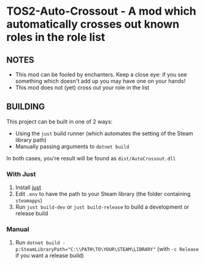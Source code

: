 # TOS2-Auto-Crossout - A mod which automatically crosses out known roles in the role list

## NOTES
- This mod can be fooled by enchanters. Keep a close eye: if you see something which doesn't add up you may have one on your hands!
- This mod does not (yet) cross out your role in the list

## BUILDING
This project can be built in one of 2 ways:
- Using the `just` build runner (which automates the setting of the Steam library path)
- Manually passing arguments to `dotnet build`

In both cases, you're result will be found as `dist/AutoCrossout.dll`

### With Just
1. Install [just](https://github.com/casey/just)
2. Edit `.env` to have the path to your Steam library (the folder containing `steamapps`)
3. Run `just build-dev` or `just build-release` to build a development or release build

### Manual
1. Run `dotnet build -p:SteamLibraryPath="C:\\PATH\TO\YOUR\STEAM\LIBRARY"` (with `-c Release` if you want a release build)

